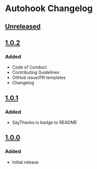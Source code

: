 # Autohook Changelog


## [Unreleased]


## [1.0.2]

### Added
- Code of Conduct
- Contributing Guidelines
- GitHub issue/PR templates
- Changelog


## [1.0.1]

### Added
- SayThanks.io badge to README


## [1.0.0]

### Added
- Initial release


[Unreleased]: https://github.com/nkantar/Autohook/compare/1.0.2...HEAD
[1.0.2]: https://github.com/nkantar/Autohook/compare/1.0.1...1.0.2
[1.0.1]: https://github.com/nkantar/Autohook/compare/1.0.0...1.0.1
[1.0.0]: https://github.com/nkantar/Autohook/commit/68a45a0d4ba42d0279ab5c38a1e9dddce1e8ca27

